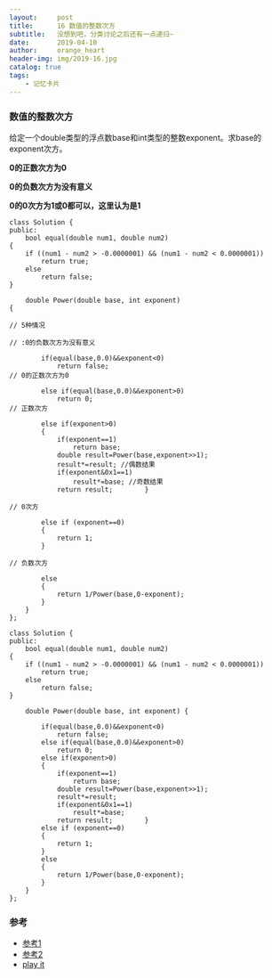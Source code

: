 ```yaml
---
layout:     post
title:      16 数值的整数次方
subtitle:   没想到吧，分类讨论之后还有一点递归~
date:       2019-04-10
author:     orange_heart
header-img: img/2019-16.jpg
catalog: true
tags:
    - 记忆卡片
---
```


### 数值的整数次方

给定一个double类型的浮点数base和int类型的整数exponent。求base的exponent次方。

**0的正数次方为0**

**0的负数次方为没有意义**

**0的0次方为1或0都可以，这里认为是1**

```
class Solution {
public:
    bool equal(double num1, double num2)
{
    if ((num1 - num2 > -0.0000001) && (num1 - num2 < 0.0000001))
        return true;
    else
        return false;
}

    double Power(double base, int exponent) 
{

// 5种情况 

// :0的负数次方为没有意义 

        if(equal(base,0.0)&&exponent<0)
            return false;  
// 0的正数次方为0 

        else if(equal(base,0.0)&&exponent>0)
            return 0;  
// 正数次方 

        else if(exponent>0)
        {
            if(exponent==1)
                return base;
            double result=Power(base,exponent>>1);
            result*=result; //偶数结果             
            if(exponent&0x1==1)
                result*=base; //奇数结果                 
            return result;        }
                
// 0次方        
  
        else if (exponent==0)
        {
            return 1;
        }

// 负数次方     
    
        else
        {
            return 1/Power(base,0-exponent);
        }
    }
};

```

```
class Solution {
public:
    bool equal(double num1, double num2)
{
    if ((num1 - num2 > -0.0000001) && (num1 - num2 < 0.0000001))
        return true;
    else
        return false;
}

    double Power(double base, int exponent) {
        
        if(equal(base,0.0)&&exponent<0)
            return false;
        else if(equal(base,0.0)&&exponent>0)
            return 0;
        else if(exponent>0)
        {
            if(exponent==1)
                return base;
            double result=Power(base,exponent>>1);
            result*=result;
            if(exponent&0x1==1)
                result*=base;
            return result;        }
        else if (exponent==0)
        {
            return 1;
        }
        else
        {
            return 1/Power(base,0-exponent);
        }
    }
};
```

### 参考

- [参考1](https://github.com/zhedahht/CodingInterviewChinese2)
- [参考2](https://github.com/gatieme/CodingInterviews)
- [play it](https://www.nowcoder.com/practice/1a834e5e3e1a4b7ba251417554e07c00?tpId=13&tqId=11165&rp=1&ru=/ta/coding-interviews&qru=/ta/coding-interviews/question-rankingg&tPage=1)
<!--stackedit_data:
eyJoaXN0b3J5IjpbLTY4MzUyNDU3MiwtNDA1MjAzNTIsLTE0NT
Y1Nzg5OF19
-->